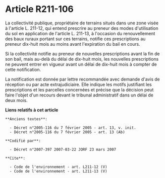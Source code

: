 # Article R211-106

La collectivité publique, propriétaire de terrains situés dans une zone visée à l'article L. 211-12, qui entend prescrire au
preneur des modes d'utilisation du sol en application de l'article L. 211-13, à l'occasion du renouvellement des baux ruraux
portant sur ces terrains, notifie ces prescriptions au preneur dix-huit mois au moins avant l'expiration du bail en cours. 

Si la collectivité notifie au preneur de nouvelles prescriptions avant la fin de son bail, mais au-delà du délai de dix-huit
mois, les nouvelles prescriptions ne peuvent entrer en vigueur avant un délai de dix-huit mois à compter de cette
notification. 

La notification est donnée par lettre recommandée avec demande d'avis de réception ou par acte extrajudiciaire. Elle indique
les motifs justifiant les prescriptions et les parcelles concernées et précise que la décision peut faire l'objet d'un
recours devant le tribunal administratif dans un délai de deux mois.

**Liens relatifs à cet article**

	**Anciens textes**:

	  - Décret n°2005-116 du 7 février 2005 - art. 13, v. init.
	  - Décret n°2005-116 du 7 février 2005 - art. 13 (Ab)

	**Codifié par**:

	  - Décret n°2007-397 2007-03-22 JORF 23 mars 2007

	**Cite**:

	  - Code de l'environnement - art. L211-12 (V)
	  - Code de l'environnement - art. L211-13 (V)
